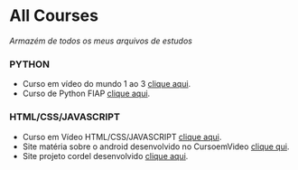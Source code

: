 # All Courses
*Armazém de todos os meus arquivos de estudos*

###  __PYTHON__
- Curso em vídeo do mundo 1 ao 3 [clique aqui](https://github.com/AlamoVinicius/allCourses/tree/main/Curso%20Em%20Video-python/PYTHON%20(MUNDO%201%2C%20MUNDO%202%20E%20MUNDO%203)).
- Curso de Python FIAP [clique aqui](https://github.com/AlamoVinicius/allCourses/tree/main/FIAP%20-%20python).

### __HTML/CSS/JAVASCRIPT__
- Curso em Vídeo HTML/CSS/JAVASCRIPT [clique aqui](https://github.com/AlamoVinicius/allCourses/tree/main/html-css-Js/html-css).
- Site matéria sobre o android desenvolvido no CursoemVideo [clique qui](https://artigo-mascote-android.alamovinicius.repl.co).
- Site projeto cordel desenvolvido [clique aqui](https://alamovinicius.github.io/allCourses/html-css-Js/html-css/desafios/desafio-d011-site-cordel/index.html).
